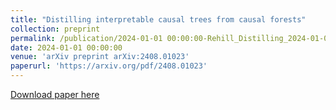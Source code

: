 ```yaml
---
title: "Distilling interpretable causal trees from causal forests"
collection: preprint
permalink: /publication/2024-01-01 00:00:00-Rehill_Distilling_2024-01-01
date: 2024-01-01 00:00:00
venue: 'arXiv preprint arXiv:2408.01023'
paperurl: 'https://arxiv.org/pdf/2408.01023'
---
```

[Download paper here](https://arxiv.org/pdf/2408.01023)
